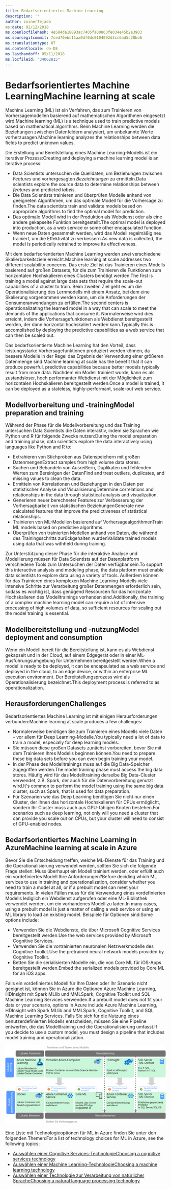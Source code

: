 ```yaml
---
title: Bedarfsorientiertes Machine Learning
description: ''
author: zoinerTejada
ms:date: 02/12/2018
ms.openlocfilehash: 4e584da18893ac7405fa00863fe034e45b2e3903
ms.sourcegitcommit: 7ced70ebc11aa0df0dc0104092d3cc6ad5c28bd6
ms.translationtype: HT
ms.contentlocale: de-DE
ms.lasthandoff: 05/11/2018
ms.locfileid: "34062815"
---
```

# <a name="machine-learning-at-scale"></a><span data-ttu-id="4532a-102">Bedarfsorientiertes Machine Learning</span><span class="sxs-lookup"><span data-stu-id="4532a-102">Machine learning at scale</span></span>

<span data-ttu-id="4532a-103">Machine Learning (ML) ist ein Verfahren, das zum Trainieren von Vorhersagemodellen basierend auf mathematischen Algorithmen eingesetzt wird.</span><span class="sxs-lookup"><span data-stu-id="4532a-103">Machine learning (ML) is a technique used to train predictive models based on mathematical algorithms.</span></span> <span data-ttu-id="4532a-104">Beim Machine Learning werden die Beziehungen zwischen Datenfeldern analysiert, um unbekannte Werte vorherzusagen.</span><span class="sxs-lookup"><span data-stu-id="4532a-104">Machine learning analyzes the relationships between data fields to predict unknown values.</span></span>

<span data-ttu-id="4532a-105">Die Erstellung und Bereitstellung eines Machine Learning-Modells ist ein iterativer Prozess:</span><span class="sxs-lookup"><span data-stu-id="4532a-105">Creating and deploying a machine learning model is an iterative process:</span></span>

* <span data-ttu-id="4532a-106">Data Scientists untersuchen die Quelldaten, um Beziehungen zwischen *Features* und vorhergesagten *Bezeichnungen* zu ermitteln.</span><span class="sxs-lookup"><span data-stu-id="4532a-106">Data scientists explore the source data to determine relationships between *features* and predicted *labels*.</span></span>
* <span data-ttu-id="4532a-107">Die Data Scientists trainieren und überprüfen Modelle anhand von geeigneten Algorithmen, um das optimale Modell für die Vorhersage zu finden.</span><span class="sxs-lookup"><span data-stu-id="4532a-107">The data scientists train and validate models based on appropriate algorithms to find the optimal model for prediction.</span></span>
* <span data-ttu-id="4532a-108">Das optimale Modell wird in der Produktion als Webdienst oder als eine andere gekapselte Funktion bereitgestellt.</span><span class="sxs-lookup"><span data-stu-id="4532a-108">The optimal model is deployed into production, as a web service or some other encapsulated function.</span></span>
* <span data-ttu-id="4532a-109">Wenn neue Daten gesammelt werden, wird das Modell regelmäßig neu trainiert, um die Effektivität zu verbessern.</span><span class="sxs-lookup"><span data-stu-id="4532a-109">As new data is collected, the model is periodically retrained to improve its effectiveness.</span></span>

<span data-ttu-id="4532a-110">Mit dem bedarfsorientierten Machine Learning werden zwei verschiedene Skalierbarkeitsziele erreicht.</span><span class="sxs-lookup"><span data-stu-id="4532a-110">Machine learning at scale addresses two different scalability concerns.</span></span> <span data-ttu-id="4532a-111">Das erste Ziel ist das Trainieren eines Modells basierend auf großen Datasets, für die zum Trainieren die Funktionen zum horizontalen Hochskalieren eines Clusters benötigt werden.</span><span class="sxs-lookup"><span data-stu-id="4532a-111">The first is training a model against large data sets that require the scale-out capabilities of a cluster to train.</span></span> <span data-ttu-id="4532a-112">Beim zweiten Ziel geht es um die Operationalisierung des Lernmodells mit einem Ansatz, bei dem eine Skalierung vorgenommen werden kann, um die Anforderungen der Consumeranwendungen zu erfüllen.</span><span class="sxs-lookup"><span data-stu-id="4532a-112">The second centers is operationalizating the learned model in a way that can scale to meet the demands of the applications that consume it.</span></span> <span data-ttu-id="4532a-113">Normalerweise wird dies erreicht, indem die Vorhersagefunktionen als Webdienst bereitgestellt werden, der dann horizontal hochskaliert werden kann.</span><span class="sxs-lookup"><span data-stu-id="4532a-113">Typically this is accomplished by deploying the predictive capabilities as a web service that can then be scaled out.</span></span>

<span data-ttu-id="4532a-114">Das bedarfsorientierte Machine Learning hat den Vorteil, dass leistungsstarke Vorhersagefunktionen produziert werden können, da bessere Modelle in der Regel das Ergebnis der Verwendung einer größeren Datenmenge sind.</span><span class="sxs-lookup"><span data-stu-id="4532a-114">Machine learning at scale has the benefit that it can produce powerful, predictive capabilities because better models typically result from more data.</span></span> <span data-ttu-id="4532a-115">Nachdem ein Modell trainiert wurde, kann es als zustandsloser, hoch performanter Webdienst mit der Möglichkeit zum horizontalen Hochskalieren bereitgestellt werden.</span><span class="sxs-lookup"><span data-stu-id="4532a-115">Once a model is trained, it can be deployed as a stateless, highly-performant, scale-out web service.</span></span> 

## <a name="model-preparation-and-training"></a><span data-ttu-id="4532a-116">Modellvorbereitung und -training</span><span class="sxs-lookup"><span data-stu-id="4532a-116">Model preparation and training</span></span>

<span data-ttu-id="4532a-117">Während der Phase für die Modellvorbereitung und das Training untersuchen Data Scientists die Daten interaktiv, indem sie Sprachen wie Python und R für folgende Zwecke nutzen:</span><span class="sxs-lookup"><span data-stu-id="4532a-117">During the model preparation and training phase, data scientists explore the data interactively using languages like Python and R to:</span></span>

* <span data-ttu-id="4532a-118">Extrahieren von Stichproben aus Datenspeichern mit großen Datenmengen</span><span class="sxs-lookup"><span data-stu-id="4532a-118">Extract samples from high volume data stores.</span></span>
* <span data-ttu-id="4532a-119">Suchen und Behandeln von Ausreißern, Duplikaten und fehlenden Werten zum Bereinigen der Daten</span><span class="sxs-lookup"><span data-stu-id="4532a-119">Find and treat outliers, duplicates, and missing values to clean the data.</span></span>
* <span data-ttu-id="4532a-120">Ermitteln von Korrelationen und Beziehungen in den Daten per statistischer Analyse und Visualisierung</span><span class="sxs-lookup"><span data-stu-id="4532a-120">Determine correlations and relationships in the data through statistical analysis and visualization.</span></span>
* <span data-ttu-id="4532a-121">Generieren neuer berechneter Features zur Verbesserung der Vorhersagbarkeit von statistischen Beziehungen</span><span class="sxs-lookup"><span data-stu-id="4532a-121">Generate new calculated features that improve the predictiveness of statistical relationships.</span></span>
* <span data-ttu-id="4532a-122">Trainieren von ML-Modellen basierend auf Vorhersagealgorithmen</span><span class="sxs-lookup"><span data-stu-id="4532a-122">Train ML models based on predictive algorithms.</span></span>
* <span data-ttu-id="4532a-123">Überprüfen von trainierten Modellen anhand von Daten, die während des Trainingsschritts zurückgehalten wurden</span><span class="sxs-lookup"><span data-stu-id="4532a-123">Validate trained models using data that was withheld during training.</span></span>

<span data-ttu-id="4532a-124">Zur Unterstützung dieser Phase für die interaktive Analyse und Modellierung müssen für Data Scientists auf der Datenplattform verschiedene Tools zum Untersuchen der Daten verfügbar sein.</span><span class="sxs-lookup"><span data-stu-id="4532a-124">To support this interactive analysis and modeling phase, the data platform must enable data scientists to explore data using a variety of tools.</span></span> <span data-ttu-id="4532a-125">Außerdem können für das Trainieren eines komplexen Machine Learning-Modells viele intensive Schritte zur Verarbeitung großer Datenmengen erforderlich sein, sodass es wichtig ist, dass genügend Ressourcen für das horizontale Hochskalieren des Modelltrainings vorhanden sind.</span><span class="sxs-lookup"><span data-stu-id="4532a-125">Additionally, the training of a complex machine learning model can require a lot of intensive processing of high volumes of data, so sufficient resources for scaling out the model training is essential.</span></span>

## <a name="model-deployment-and-consumption"></a><span data-ttu-id="4532a-126">Modellbereitstellung und -nutzung</span><span class="sxs-lookup"><span data-stu-id="4532a-126">Model deployment and consumption</span></span>

<span data-ttu-id="4532a-127">Wenn ein Modell bereit für die Bereitstellung ist, kann es als Webdienst gekapselt und in der Cloud, auf einem Edgegerät oder in einer ML-Ausführungsumgebung für Unternehmen bereitgestellt werden.</span><span class="sxs-lookup"><span data-stu-id="4532a-127">When a model is ready to be deployed, it can be encapsulated as a web service and deployed in the cloud, to an edge device, or within an enterprise ML execution environment.</span></span> <span data-ttu-id="4532a-128">Der Bereitstellungsprozess wird als Operationalisierung bezeichnet.</span><span class="sxs-lookup"><span data-stu-id="4532a-128">This deployment process is referred to as operationalization.</span></span>

## <a name="challenges"></a><span data-ttu-id="4532a-129">Herausforderungen</span><span class="sxs-lookup"><span data-stu-id="4532a-129">Challenges</span></span>

<span data-ttu-id="4532a-130">Bedarfsorientiertes Machine Learning ist mit einigen Herausforderungen verbunden:</span><span class="sxs-lookup"><span data-stu-id="4532a-130">Machine learning at scale produces a few challenges:</span></span>

- <span data-ttu-id="4532a-131">Normalerweise benötigen Sie zum Trainieren eines Modells viele Daten – vor allem für Deep Learning-Modelle.</span><span class="sxs-lookup"><span data-stu-id="4532a-131">You typically need a lot of data to train a model, especially for deep learning models.</span></span>
- <span data-ttu-id="4532a-132">Sie müssen diese großen Datasets zunächst vorbereiten, bevor Sie mit dem Trainieren Ihres Modells beginnen können.</span><span class="sxs-lookup"><span data-stu-id="4532a-132">You need to prepare these big data sets before you can even begin training your model.</span></span>
- <span data-ttu-id="4532a-133">In der Phase des Modelltrainings muss auf die Big Data-Speicher zugegriffen werden.</span><span class="sxs-lookup"><span data-stu-id="4532a-133">The model training phase must access the big data stores.</span></span> <span data-ttu-id="4532a-134">Häufig wird für das Modelltraining derselbe Big Data-Cluster verwendet, z.B. Spark, der auch für die Datenvorbereitung genutzt wird.</span><span class="sxs-lookup"><span data-stu-id="4532a-134">It's common to perform the model training using the same big data cluster, such as Spark, that is used for data preparation.</span></span> 
- <span data-ttu-id="4532a-135">Für Szenarien wie das Deep Learning benötigen Sie nicht nur einen Cluster, der Ihnen das horizontale Hochskalieren für CPUs ermöglicht, sondern Ihr Cluster muss auch aus GPU-fähigen Knoten bestehen.</span><span class="sxs-lookup"><span data-stu-id="4532a-135">For scenarios such as deep learning, not only will you need a cluster that can provide you scale out on CPUs, but your cluster will need to consist of GPU-enabled nodes.</span></span>

## <a name="machine-learning-at-scale-in-azure"></a><span data-ttu-id="4532a-136">Bedarfsorientiertes Machine Learning in Azure</span><span class="sxs-lookup"><span data-stu-id="4532a-136">Machine learning at scale in Azure</span></span>

<span data-ttu-id="4532a-137">Bevor Sie die Entscheidung treffen, welche ML-Dienste für das Training und die Operationalisierung verwendet werden, sollten Sie sich die folgende Frage stellen: Muss überhaupt ein Modell trainiert werden, oder erfüllt auch ein vordefiniertes Modell Ihre Anforderungen?</span><span class="sxs-lookup"><span data-stu-id="4532a-137">Before deciding which ML services to use in training and operationalization, consider whether you need to train a model at all, or if a prebuilt model can meet your requirements.</span></span> <span data-ttu-id="4532a-138">In vielen Fällen muss für die Verwendung eines vordefinierten Modells lediglich ein Webdienst aufgerufen oder eine ML-Bibliothek verwendet werden, um ein vorhandenes Modell zu laden.</span><span class="sxs-lookup"><span data-stu-id="4532a-138">In many cases, using a prebuilt model is just a matter of calling a web service or using an ML library to load an existing model.</span></span> <span data-ttu-id="4532a-139">Beispiele für Optionen sind:</span><span class="sxs-lookup"><span data-stu-id="4532a-139">Some options include:</span></span> 

- <span data-ttu-id="4532a-140">Verwenden Sie die Webdienste, die über Microsoft Cognitive Services bereitgestellt werden.</span><span class="sxs-lookup"><span data-stu-id="4532a-140">Use the web services provided by Microsoft Cognitive Services.</span></span>
- <span data-ttu-id="4532a-141">Verwenden Sie die vortrainierten neuronalen Netzwerkmodelle des Cognitive Toolkit.</span><span class="sxs-lookup"><span data-stu-id="4532a-141">Use the pretrained neural network models provided by Cognitive Toolkit.</span></span>
- <span data-ttu-id="4532a-142">Betten Sie die serialisierten Modelle ein, die von Core ML für iOS-Apps bereitgestellt werden.</span><span class="sxs-lookup"><span data-stu-id="4532a-142">Embed the serialized models provided by Core ML for an iOS apps.</span></span> 

<span data-ttu-id="4532a-143">Falls ein vordefiniertes Modell für Ihre Daten oder Ihr Szenario nicht geeignet ist, können Sie in Azure die Optionen Azure Machine Learning, HDInsight mit Spark MLlib und MMLSpark, Cognitive Toolkit und SQL Machine Learning Services verwenden.</span><span class="sxs-lookup"><span data-stu-id="4532a-143">If a prebuilt model does not fit your data or your scenario, options in Azure include Azure Machine Learning, HDInsight with Spark MLlib and MMLSpark, Cognitive Toolkit, and SQL Machine Learning Services.</span></span> <span data-ttu-id="4532a-144">Falls Sie sich für die Nutzung eines benutzerdefinierten Modells entscheiden, müssen Sie eine Pipeline entwerfen, die das Modelltraining und die Operationalisierung umfasst.</span><span class="sxs-lookup"><span data-stu-id="4532a-144">If you decide to use a custom model, you must design a pipeline that includes model training and operationalization.</span></span> 

![Modelloptionen in Azure](./images/machine-learning-model-training-and-deployment.png)

<span data-ttu-id="4532a-146">Eine Liste mit Technologieoptionen für ML in Azure finden Sie unter den folgenden Themen:</span><span class="sxs-lookup"><span data-stu-id="4532a-146">For a list of technology choices for ML in Azure, see the following topics:</span></span>

- [<span data-ttu-id="4532a-147">Auswählen einer Cognitive Services-Technologie</span><span class="sxs-lookup"><span data-stu-id="4532a-147">Choosing a cognitive services technology</span></span>](../technology-choices/cognitive-services.md)
- [<span data-ttu-id="4532a-148">Auswählen einer Machine Learning-Technologie</span><span class="sxs-lookup"><span data-stu-id="4532a-148">Choosing a machine learning technology</span></span>](../technology-choices/data-science-and-machine-learning.md)
- [<span data-ttu-id="4532a-149">Auswählen einer Technologie zur Verarbeitung von natürlicher Sprache</span><span class="sxs-lookup"><span data-stu-id="4532a-149">Choosing a natural language processing technology</span></span>](../technology-choices/natural-language-processing.md)
